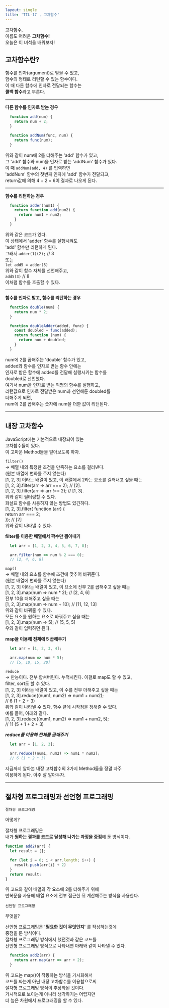 ```yaml
---
layout: single
title: 'TIL-17 , 고차함수'
---
```


고차함수,  
이름도 어려운 **고차함수!**  
오늘은 이 녀석을 배워보자!  

<h2>고차함수란?</h2>  

함수를 인자(argument)로 받을 수 있고,  
함수의 형태로 리턴할 수 있는 함수이다.  
이 때 다른 함수에 인자로 전달되는 함수는  
**콜백 함수**라고 부른다.  

***

**다른 함수를 인자로 받는 경우**  

```javascript
  function add(num) {
    return num + 2;
  }

  function addNum(func, num) {
    return func(num);
  }
```  

위와 같이 num에 2를 더해주는 'add' 함수가 있고,  
그 'add' 함수와 num을 인자로 받는 'addNum' 함수가 있다.  
이 때 `addNum(add, 4)` 를 입력하면  
'addNum' 함수의 첫번째 인자에 'add' 함수가 전달되고,  
return값에 의해 4 + 2 = 6이 결과로 나오게 된다.  

***  

**함수를 리턴하는 경우**  

```javascript
  function adder(num1) {
    return function add(num2) {
      return num1 + num2;
    }
  }
```  

위와 같은 코드가 있다.  
이 상태에서 'adder' 함수를 실행시켜도  
'add' 함수만 리턴하게 된다.  
그래서 `adder(1)(2);` // 3  
또는  
`let add5 = adder(5)`  
위와 같이 함수 자체를 선언해주고,  
`add5(3)` // 8  
이처럼 함수를 호출할 수 있다.  

***  

**함수를 인자로 받고, 함수를 리턴하는 경우**  

```javascript
  function double(num) {
    return num * 2;
  }

  function doubleAdder(added, func) {
    const doubled = func(added);
    return function (num) {
      return num + doubled;
    }
  }
```  

num에 2를 곱해주는 'double' 함수가 있고,  
added와 함수를 인자로 받는 함수 안에는  
인자로 받은 함수에 added를 전달해 실행시키는 함수를  
doubled로 선언했다.  
여기서 num을 인자로 받는 익명의 함수를 실행하고,  
리턴값으로 인자로 전달받은 num과 선언해둔 doubled를  
더해주게 되면,  
num에 2를 곱해주는 숫자에 num을 더한 값이 리턴된다.  

***  

<h2>내장 고차함수</h2>  

JavaScript에는 기본적으로 내장되어 있는  
고차함수들이 있다.  
이 고마운 Method들을 알아보도록 하자.  

>
`filter()`  
-> 배열 내의 특정한 조건을 만족하는 요소를 걸러낸다.  
(원본 배열에 변화를 주지 않는다)  
[1, 2, 3] 이라는 배열이 있고, 이 배열에서 2라는 요소를 걸러내고 싶을 때는  
[1, 2, 3].filter(arr => arr === 2); // [2].  
[1, 2, 3].filter(arr => arr !== 2); // [1, 3].  
위와 같이 필터링할 수 있다.  
화살표 함수를 사용하지 않는 방법도 있긴하다.  
[1, 2, 3].filter( function (arr) {  
return arr === 2;  
}); // [2]  
위와 같이 나타낼 수 있다.  

**filter를 이용한 배열에서 짝수만 뽑아내기**  

```javascript
  let arr = [1, 2, 3, 4, 5, 6, 7, 8];

  arr.filter(num => num % 2 === 0);
  // [2, 4, 6, 8]
```  

>
`map()`  
-> 배열 내의 요소를 함수에 조건에 맞추어 바꿔준다.  
(원본 배열에 변화를 주지 않는다)  
[1, 2, 3] 이라는 배열이 있고, 이 요소에 전부 2를 곱해주고 싶을 때는  
[1, 2, 3].map(num => num * 2); // [2, 4, 6]  
전부 10을 더해주고 싶을 때는  
[1, 2, 3].map(num => num + 10); // [11, 12, 13]  
위와 같이 바꿔줄 수 있다.  
모든 요소를 원하는 요소로 바꿔주고 싶을 때는  
[1, 2, 3].map(num => 5); // [5, 5, 5]  
우와 같이 입력하면 된다.  

**map을 이용해 전체에 5 곱해주기**  

```javascript
  let arr = [1, 2, 3, 4];

  arr.map(num => num * 5);
  // [5, 10, 15, 20]
```  

>
`reduce`  
-> 만능이다. 전부 합쳐버린다. 누적시킨다. 이걸로 map도 할 수 있고,  
filter, sort도 할 수 있다.  
[1, 2, 3] 이라는 배열이 있고, 이 수를 전부 더해주고 싶을 때는  
[1, 2, 3].reduce((num1, num2) => num1 + num2);  
// 6 (1 + 2 + 3)  
위와 같이 나타낼 수 있다. 함수 끝에 시작점을 정해줄 수 있다.  
예를 들어, 아래와 같다.  
[1, 2, 3].reduce((num1, num2) => num1 + num2, 5);  
// 11 (5 + 1 + 2 + 3)  

***reduce를 이용해 전체를 곱해주기***  

```javascript
  let arr = [1, 2, 3];

  arr.reduce((num1, num2) => num1 * num2);
  // 6 (1 * 2 * 3)
```  

지금까지 알아본 내장 고차함수의 3가지 Method들을 정말 자주  
이용하게 된다. 아주 잘 알아두자.  

***  

<h2>절차형 프로그래밍과 선언형 프로그래밍</h2>  

`절차형 프로그래밍`  

>
어떻게?  

절차형 프로그래밍은  
내가 **원하는 결과를 코드로 달성해 나가는 과정을 중점**에 둔 방식이다.  

```javascript
function add2(arr) {
  let result = [];

  for (let i = 0; i < arr.length; i++) {
    result.push(arr[i] + 2)
  }
  return result;
}
```  

위 코드와 같이 배열의 각 요소에 2를 더해주기 위해  
반복문을 사용해 배열 요소에 전부 접근한 뒤 계산해주는 방식을 사용한다.  

`선언형 프로그래밍`  

>
무엇을?  

선언형 프로그래밍은 **'필요한 것이 무엇인지'** 를 작성하는것에  
중점을 둔 방식이다.  
절차형 프로그래밍 방식에서 했던것과 같은 코드를  
선언형 프로그래밍 방식으로 나타내면 아래와 같이 나타낼 수 있다.  

```javascript
  function add2(arr) {
    return arr.map(arr => arr + 2);
  }
```  

위 코드는 map()이 작동하는 방식을 가시화해서  
코드를 짜는게 아닌 내장 고차함수를 이용함으로써  
절차형 프로그래밍 방식이 추상화된 것이다.  
가시적으로 보이는게 아니라 생각하기는 어렵지만  
더 높은 차원에서 프로그래밍을 할 수 있다.  
